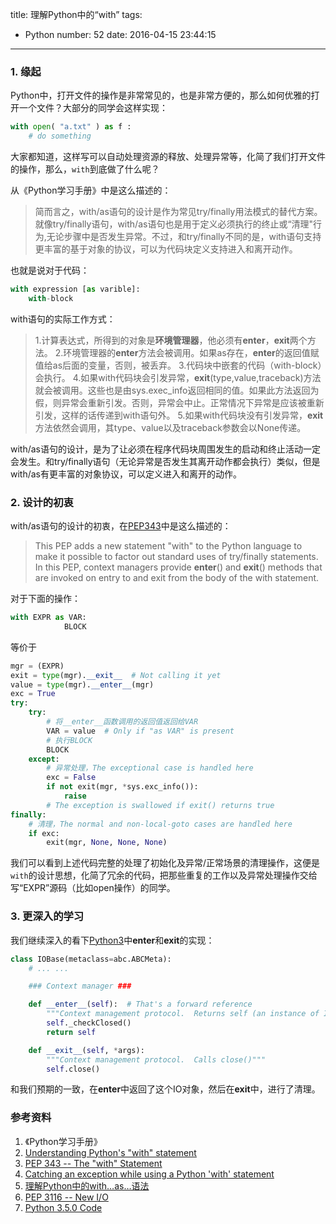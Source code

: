 title: 理解Python中的“with”
tags:
  - Python
number: 52
date: 2016-04-15 23:44:15
---

### 1. 缘起

Python中，打开文件的操作是非常常见的，也是非常方便的，那么如何优雅的打开一个文件？大部分的同学会这样实现：

``` Python
with open( "a.txt" ) as f :
    # do something
```

大家都知道，这样写可以自动处理资源的释放、处理异常等，化简了我们打开文件的操作，那么，`with`到底做了什么呢？

从《Python学习手册》中是这么描述的：

> 简而言之，with/as语句的设计是作为常见try/finally用法模式的替代方案。就像try/finally语句，with/as语句也是用于定义必须执行的终止或“清理"行为,无论步骤中是否发生异常。不过，和try/finally不同的是，with语句支持更丰富的基于对象的协议，可以为代码块定义支持进入和离开动作。

也就是说对于代码：

``` Python
with expression [as varible]:
    with-block
```

with语句的实际工作方式：

> 1.计算表达式，所得到的对象是**环境管理器**，他必须有**enter**，**exit**两个方法。
> 2.环境管理器的**enter**方法会被调用。如果as存在，**enter**的返回值赋值给as后面的变量，否则，被丢弃。
> 3.代码块中嵌套的代码（with-block）会执行。
> 4.如果with代码块会引发异常，**exit**(type,value,traceback)方法就会被调用。这些也是由sys.exec_info返回相同的值。如果此方法返回为假，则异常会重新引发。否则，异常会中止。正常情况下异常是应该被重新引发，这样的话传递到with语句外。
> 5.如果with代码块没有引发异常，**exit**方法依然会调用，其type、value以及traceback参数会以None传递。

with/as语句的设计，是为了让必须在程序代码块周围发生的启动和终止活动一定会发生。和try/finally语句（无论异常是否发生其离开动作都会执行）类似，但是with/as有更丰富的对象协议，可以定义进入和离开的动作。
### 2. 设计的初衷

with/as语句的设计的初衷，在[PEP343](https://www.python.org/dev/peps/pep-0343/)中是这么描述的：

> This PEP adds a new statement "with" to the Python language to make it possible to factor out standard uses of try/finally statements.
> In this PEP, context managers provide **enter**() and **exit**() methods that are invoked on entry to and exit from the body of the with statement.

对于下面的操作：

``` Python
with EXPR as VAR:
            BLOCK
```

等价于

``` Python
mgr = (EXPR)
exit = type(mgr).__exit__  # Not calling it yet
value = type(mgr).__enter__(mgr)
exc = True
try:
    try:
        # 将__enter__函数调用的返回值返回给VAR
        VAR = value  # Only if "as VAR" is present
        # 执行BLOCK
        BLOCK
    except:
        # 异常处理，The exceptional case is handled here
        exc = False
        if not exit(mgr, *sys.exc_info()):
            raise
        # The exception is swallowed if exit() returns true
finally:
    # 清理，The normal and non-local-goto cases are handled here
    if exc:
        exit(mgr, None, None, None)
```

我们可以看到上述代码完整的处理了初始化及异常/正常场景的清理操作，这便是`with`的设计思想，化简了冗余的代码，把那些重复的工作以及异常处理操作交给写“EXPR”源码（比如open操作）的同学。
### 3. 更深入的学习

我们继续深入的看下[Python3](https://github.com/Yikun/Python3/blob/master/Lib/_pyio.py#L447)中**enter**和**exit**的实现：

``` Python
class IOBase(metaclass=abc.ABCMeta):
    # ... ...

    ### Context manager ###

    def __enter__(self):  # That's a forward reference
        """Context management protocol.  Returns self (an instance of IOBase)."""
        self._checkClosed()
        return self

    def __exit__(self, *args):
        """Context management protocol.  Calls close()"""
        self.close()
```

和我们预期的一致，在**enter**中返回了这个IO对象，然后在**exit**中，进行了清理。
### 参考资料
1. 《Python学习手册》 
2. [Understanding Python's "with" statement](http://effbot.org/zone/python-with-statement.htm)
3. [PEP 343 -- The "with" Statement](https://www.python.org/dev/peps/pep-0343/)
4. [Catching an exception while using a Python 'with' statement](http://stackoverflow.com/questions/713794/catching-an-exception-while-using-a-python-with-statement)
5. [理解Python中的with…as…语法](http://zhoutall.com/archives/325)
6. [PEP 3116 -- New I/O](https://www.python.org/dev/peps/pep-3116/)
7. [Python 3.5.0 Code](https://github.com/Yikun/Python3/blob/master/Lib/_pyio.py#L447)
